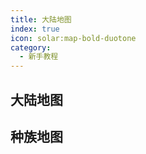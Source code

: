 ```yaml
---
title: 大陆地图
index: true
icon: solar:map-bold-duotone
category:
  - 新手教程
---
```

## 大陆地图

<VPCard
title="皇城"
desc="茶馆、铁匠铺、"
logo ="https://s2.loli.net/2023/09/10/OLynoTQ4D5RV3vq.png"
link:="./ImperialCity/"
background ="rgba(253, 230, 138, 0.15)"
/>

<VPCard
  title="大陆东部"
  desc="龙须镇、山神庙、茶点铺、青龙神殿"
  logo="https://s2.loli.net/2023/09/10/OLynoTQ4D5RV3vq.png"
  link="./east/"
  background="rgba(253, 230, 138, 0.15)"
/>

<VPCard
  title="大陆南部"
  desc="温泉客栈、绿洲小镇、朱雀神殿、千丝谷"
  logo="https://s2.loli.net/2023/09/10/OLynoTQ4D5RV3vq.png"
  link="./south/"
  background="rgba(253, 230, 138, 0.15)"
/>



<VPCard
  title="大陆西部"
  desc="欢乐果园、白虎神殿、淘金小镇"
  logo="https://s2.loli.net/2023/09/10/OLynoTQ4D5RV3vq.png"
  link="./west/"
  background="rgba(253, 230, 138, 0.15)"
/>

<VPCard
  title="大陆北部"
  desc="水族村庄、雨竹破庙、玄武神殿、哭谷"
  logo="https://s2.loli.net/2023/09/10/OLynoTQ4D5RV3vq.png"
  link="./north/"
  background="rgba(253, 230, 138, 0.15)"
/>

<VPCard
  title="蓬莱岛&圣山&其他"
  desc="蓬莱岛入口、鲑鱼阵"
  logo="https://s2.loli.net/2023/09/10/OLynoTQ4D5RV3vq.png"
  link="./other/"
  background="rgba(253, 230, 138, 0.15)"
/>


## 种族地图